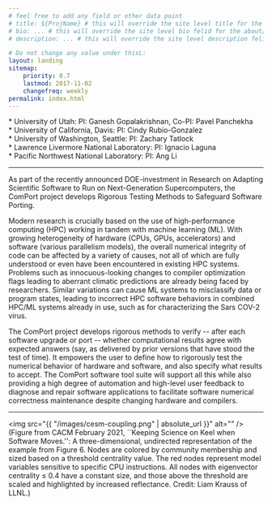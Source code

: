 ```yaml
---
# feel free to add any field or other data point
# title: ${ProjName} # this will override the site level title for the about/landing page
# bio: ... # this will override the site level bio felid for the about/landing page
# description: ... # this will override the site level description felid for the about/landing page

# Do not change any value under thisL:
layout: landing
sitemap:
    priority: 0.7
    lastmod: 2017-11-02
    changefreq: weekly
permalink: index.html
---
```



<div class="box">
  <p>
* University of Utah: PI: Ganesh Gopalakrishnan, Co-PI: Pavel Panchekha <br>
* University of California, Davis: PI: Cindy Rubio-Gonzalez <br>
* University of Washington, Seattle: PI: Zachary Tatlock <br>
* Lawrence Livermore National Laboratory: PI: Ignacio Laguna <br>
* Pacific Northwest National Laboratory: PI: Ang Li
  </p>
</div>

<hr>

As part of the recently announced DOE-investment in Research on
Adapting Scientific Software to Run on Next-Generation Supercomputers,
the ComPort project develops Rigorous Testing Methods to Safeguard
Software Porting.

Modern research is crucially based on the use of high-performance
computing (HPC) working in tandem with machine learning (ML). With
growing heterogeneity of hardware (CPUs, GPUs, accelerators) and
software (various parallelism models), the overall numerical integrity
of code can be affected by a variety of causes, not all of which are
fully understood or even have been encountered in existing HPC
systems. Problems such as innocuous-looking changes to compiler
optimization flags leading to aberrant climatic predictions are
already being faced by researchers. Similar variations can cause ML
systems to misclassify data or program states, leading to incorrect
HPC software behaviors in combined HPC/ML systems already in use, such
as for characterizing the Sars COV-2 virus.

The ComPort project develops rigorous methods to verify -- after each
software upgrade or port -- whether computational results agree with
expected answers (say, as delivered by prior versions that have stood
the test of time). It empowers the user to define how to rigorously
test the numerical behavior of hardware and software, and also specify
what results to accept. The ComPort software tool suite will support
all this while also providing a high degree of automation and
high-level user feedback to diagnose and repair software applications
to facilitate software numerical correctness maintenance despite
changing hardware and compilers.


<hr>

<span class="image left"><img src="{{ "/images/cesm-coupling.png" | absolute_url }}" alt="" /></span>
(Figure from CACM February 2021, ``Keeping Science on Keel when Software Moves.'': A three-dimensional, undirected representation of the example from Figure 6. Nodes are colored by community membership and sized based on a threshold centrality value. The red nodes represent model variables sensitive to specific CPU instructions. All nodes with eigenvector centrality ≤ 0.4 have a constant size, and those above the threshold are scaled and highlighted by increased reflectance. Credit: Liam Krauss of LLNL.)








